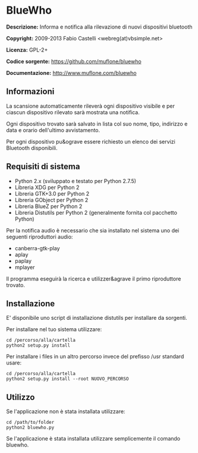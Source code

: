 BlueWho
=======
**Descrizione:** Informa e notifica alla rilevazione di nuovi dispositivi bluetooth

**Copyright:** 2009-2013 Fabio Castelli <webreg(at)vbsimple.net>

**Licenza:** GPL-2+

**Codice sorgente:** https://github.com/muflone/bluewho

**Documentazione:** http://www.muflone.com/bluewho

Informazioni
------------

La scansione automaticamente rilever&agrave; ogni dispositivo visibile e per
ciascun dispositivo rilevato sar&agrave; mostrata una notifica.

Ogni dispositivo trovato sar&agrave; salvato in lista col suo nome, tipo,
indirizzo e data e orario dell'ultimo avvistamento.

Per ogni dispositivo pu&ograve essere richiesto un elenco dei servizi Bluetooth
disponibili.

Requisiti di sistema
--------------------

* Python 2.x (sviluppato e testato per Python 2.7.5)
* Libreria XDG per Python 2
* Libreria GTK+3.0 per Python 2
* Libreria GObject per Python 2
* Libreria BlueZ per Python 2
* Libreria Distutils per Python 2 (generalmente fornita col pacchetto Python)

Per la notifica audio &egrave; necessario che sia installato nel sistema uno
dei seguenti riproduttori audio:

 * canberra-gtk-play
 * aplay
 * paplay
 * mplayer

Il programma eseguir&agrave; la ricerca e utilizzer&agrave il primo riproduttore
trovato.

Installazione
-------------

E' disponibile uno script di installazione distutils per installare da sorgenti.

Per installare nel tuo sistema utilizzare:

    cd /percorso/alla/cartella
    python2 setup.py install

Per installare i files in un altro percorso invece del prefisso /usr standard
usare:

    cd /percorso/alla/cartella
    python2 setup.py install --root NUOVO_PERCORSO

Utilizzo
--------

Se l'applicazione non è stata installata utilizzare:

    cd /path/to/folder
    python2 bluewho.py

Se l'applicazione è stata installata utilizzare semplicemente il comando
bluewho.
